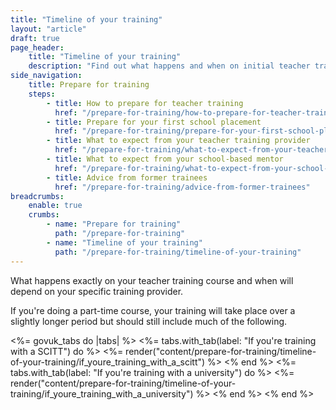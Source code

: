 ```yaml
---
title: "Timeline of your training"
layout: "article"
draft: true
page_header:
    title: "Timeline of your training"
    description: "Find out what happens and when on initial teacher training (ITT) whether you’re training with a university or doing school centred initial teacher training (SCITT)."
side_navigation:
    title: Prepare for training
    steps:
        - title: How to prepare for teacher training
          href: "/prepare-for-training/how-to-prepare-for-teacher-training"
        - title: Prepare for your first school placement
          href: "/prepare-for-training/prepare-for-your-first-school-placement"
        - title: What to expect from your teacher training provider
          href: "/prepare-for-training/what-to-expect-from-your-teacher-training-provider"
        - title: What to expect from your school-based mentor
          href: "/prepare-for-training/what-to-expect-from-your-school-based-mentor"
        - title: Advice from former trainees
          href: "/prepare-for-training/advice-from-former-trainees"
breadcrumbs: 
    enable: true
    crumbs: 
        - name: "Prepare for training"
          path: "/prepare-for-training"
        - name: "Timeline of your training"
          path: "/prepare-for-training/timeline-of-your-training"
---
```


What happens exactly on your teacher training course and when will depend on your specific training provider.

If you're doing a part-time course, your training will take place over a slightly longer period but should still include much of the following.

<%= govuk_tabs do |tabs| %>
    <%= tabs.with_tab(label: "If you're training with a SCITT") do %>
        <%= render("content/prepare-for-training/timeline-of-your-training/if_youre_training_with_a_scitt") %>
    <% end %> 
    <%= tabs.with_tab(label: "If you're training with a university") do %>
        <%= render("content/prepare-for-training/timeline-of-your-training/if_youre_training_with_a_university") %>
    <% end %> 
<% end %>

